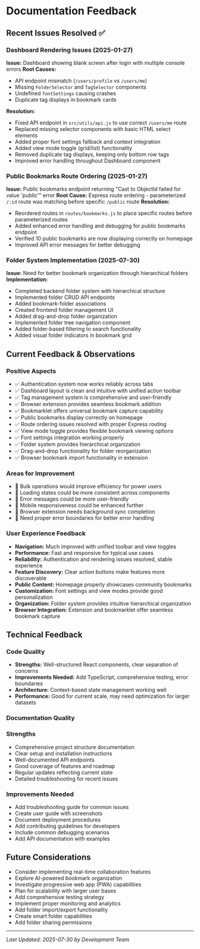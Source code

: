 # Documentation Feedback

## Recent Issues Resolved ✅

### Dashboard Rendering Issues (2025-01-27)
**Issue:** Dashboard showing blank screen after login with multiple console errors
**Root Causes:** 
- API endpoint mismatch (`/users/profile` vs `/users/me`)
- Missing `FolderSelector` and `TagSelector` components
- Undefined `fontSettings` causing crashes
- Duplicate tag displays in bookmark cards

**Resolution:**
- Fixed API endpoint in `src/utils/api.js` to use correct `/users/me` route
- Replaced missing selector components with basic HTML select elements
- Added proper font settings fallback and context integration
- Added view mode toggle (grid/list) functionality
- Removed duplicate tag displays, keeping only bottom row tags
- Improved error handling throughout Dashboard component

### Public Bookmarks Route Ordering (2025-01-27)
**Issue:** Public bookmarks endpoint returning "Cast to ObjectId failed for value 'public'" error
**Root Cause:** Express route ordering - parameterized `/:id` route was matching before specific `/public` route
**Resolution:**
- Reordered routes in `routes/bookmarks.js` to place specific routes before parameterized routes
- Added enhanced error handling and debugging for public bookmarks endpoint
- Verified 10 public bookmarks are now displaying correctly on homepage
- Improved API error messages for better debugging

### Folder System Implementation (2025-07-30)
**Issue:** Need for better bookmark organization through hierarchical folders
**Implementation:**
- Completed backend folder system with hierarchical structure
- Implemented folder CRUD API endpoints
- Added bookmark-folder associations
- Created frontend folder management UI
- Added drag-and-drop folder organization
- Implemented folder tree navigation component
- Added folder-based filtering to search functionality
- Added visual folder indicators in bookmark grid

## Current Feedback & Observations

### Positive Aspects
- ✅ Authentication system now works reliably across tabs
- ✅ Dashboard layout is clean and intuitive with unified action toolbar
- ✅ Tag management system is comprehensive and user-friendly
- ✅ Browser extension provides seamless bookmark addition
- ✅ Bookmarklet offers universal bookmark capture capability
- ✅ Public bookmarks display correctly on homepage
- ✅ Route ordering issues resolved with proper Express routing
- ✅ View mode toggle provides flexible bookmark viewing options
- ✅ Font settings integration working properly
- ✅ Folder system provides hierarchical organization
- ✅ Drag-and-drop functionality for folder reorganization
- ✅ Browser bookmark import functionality in extension

### Areas for Improvement
- 🔄 Bulk operations would improve efficiency for power users
- 🔄 Loading states could be more consistent across components
- 🔄 Error messages could be more user-friendly
- 🔄 Mobile responsiveness could be enhanced further
- 🔄 Browser extension needs background sync completion
- 🔄 Need proper error boundaries for better error handling

### User Experience Feedback
- **Navigation:** Much improved with unified toolbar and view toggles
- **Performance:** Fast and responsive for typical use cases
- **Reliability:** Authentication and rendering issues resolved, stable experience
- **Feature Discovery:** Clear action buttons make features more discoverable
- **Public Content:** Homepage properly showcases community bookmarks
- **Customization:** Font settings and view modes provide good personalization
- **Organization:** Folder system provides intuitive hierarchical organization
- **Browser Integration:** Extension and bookmarklet offer seamless bookmark capture

## Technical Feedback

### Code Quality
- **Strengths:** Well-structured React components, clear separation of concerns
- **Improvements Needed:** Add TypeScript, comprehensive testing, error boundaries
- **Architecture:** Context-based state management working well
- **Performance:** Good for current scale, may need optimization for larger datasets

### Documentation Quality

### Strengths
- Comprehensive project structure documentation
- Clear setup and installation instructions
- Well-documented API endpoints
- Good coverage of features and roadmap
- Regular updates reflecting current state
- Detailed troubleshooting for recent issues

### Improvements Needed
- Add troubleshooting guide for common issues
- Create user guide with screenshots
- Document deployment procedures
- Add contributing guidelines for developers
- Include common debugging scenarios
- Add API documentation with examples

## Future Considerations
- Consider implementing real-time collaboration features
- Explore AI-powered bookmark organization
- Investigate progressive web app (PWA) capabilities
- Plan for scalability with larger user bases
- Add comprehensive testing strategy
- Implement proper monitoring and analytics
- Add folder import/export functionality
- Create smart folder capabilities
- Add folder sharing permissions

---
*Last Updated: 2025-07-30 by Development Team*

